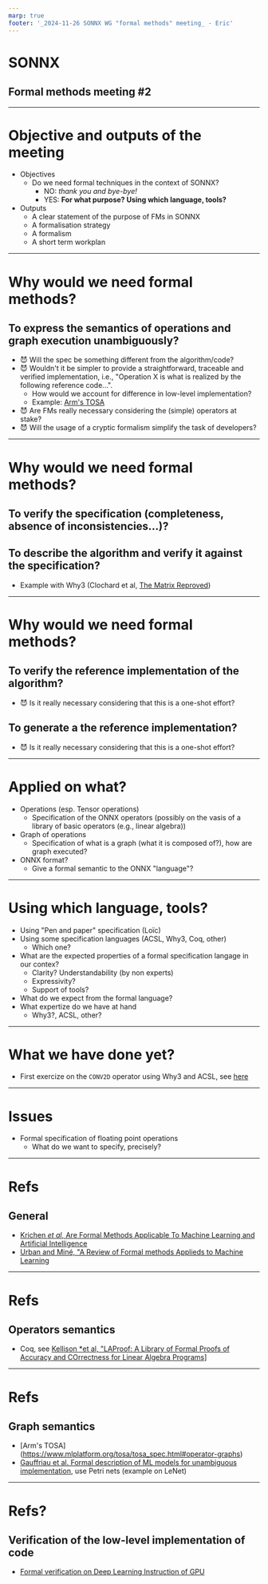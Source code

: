 ```yaml
---
marp: true
footer: '_2024-11-26 SONNX WG "formal methods" meeting_ - Eric'
---
```

# SONNX
## Formal methods meeting #2

---
# **Objective** and **outputs** of the meeting
- Objectives 
  - Do we need formal techniques in the context of SONNX?
    - NO: *thank you and bye-bye!*
    - YES:  **For what purpose?  Using which language, tools?**
- Outputs
  - A clear statement of the purpose of FMs in SONNX
  - A formalisation strategy
  - A formalism
  - A short term workplan

---
# Why would we **need** formal methods?
## To express the semantics of operations and graph execution unambiguously?
  - &#x1F608; Will the spec be something different from the algorithm/code? 
  - &#x1F608; Wouldn't it be simpler to provide a straightforward, traceable and verified implementation, i.e., "Operation X is what is realized by the following reference code...". 
    - How would we account for difference in low-level implementation?
    -  Example: [Arm's TOSA](https://www.mlplatform.org/tosa/tosa_spec.html#_conv2d)
  - &#x1F608; Are FMs really necessary considering the (simple) operators at stake?
  - &#x1F608; Will the usage of a cryptic formalism simplify the task of developers?
  

---
# Why would we **need** formal methods?
## To verify the specification (completeness, absence of inconsistencies...)?
## To describe the algorithm and verify it against the specification?
  - Example with Why3 (Clochard et al, [The Matrix Reproved](https://inria.hal.science/hal-01617437/document))

---
# Why would we **need** formal methods?
## To verify the reference implementation of the algorithm?
- &#x1F608; Is it really necessary considering that this is a one-shot effort?
## To generate a the reference implementation?
- &#x1F608; Is it really necessary considering that this is a one-shot effort?


---
# Applied on what?
- Operations (esp. Tensor operations)
  - Specification of the ONNX operators (possibly on the vasis of a library of basic operators (e.g., linear algebra))
- Graph of operations 
  - Specification of what is a graph (what it is composed of?), how are graph executed?
- ONNX format?
  - Give a formal semantic to the ONNX "language"?

---
# Using which language, tools?
- Using "Pen and paper" specification (Loïc)
- Using some specification languages (ACSL, Why3, Coq, other)
  - Which one? 
- What are the expected properties of a formal specification langage in our contex?
  - Clarity? Understandability (by non experts)
  - Expressivity?
  - Support of tools?
- What do we expect from the formal language?
- What expertize do we have at hand 
	- Why3?, ACSL, other?

---
# What we have done yet?
- First exercize on the `CONV2D` operator using Why3 and ACSL, see [here]()

---	
# Issues
- Formal specification of floating point operations 
  - What do we want to specify, precisely?
	
--- 
# Refs
## General
  - [Krichen *et al*, Are Formal Methods Applicable To Machine Learning and Artificial Intelligence](https://ieeexplore.ieee.org/stamp/stamp.jsp?tp=&arnumber=9842406)
  - [Urban and Miné, "A Review of Formal methods Applieds to Machine Learning](https://arxiv.org/pdf/2104.02466)
  
---
# Refs
## Operators semantics
- Coq, see [Kellison *et al, "LAProof: A Library of Formal Proofs of Accuracy and COrrectness for Linear Algebra Programs](https://github.com/ak-2485/ak-2485.github.io/blob/master/laproof.pdf)]

---
# Refs 
## Graph semantics 
- [Arm's TOSA] (https://www.mlplatform.org/tosa/tosa_spec.html#operator-graphs)
- [Gauffriau et al. Formal description of ML models for unambiguous implementation](https://hal.science/hal-04167435v2/document), use Petri nets (example on LeNet)

--- 
# Refs?
## Verification of the low-level implementation of code 
  - [Formal  verification on Deep Learning Instruction of GPU](https://dvcon-proceedings.org/wp-content/uploads/formal-verification-on-deep-learning-instructions-of-gpu.pdf)

